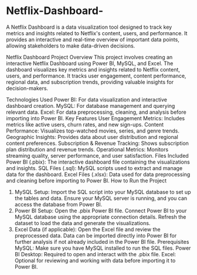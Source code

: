 # Netflix-Dashboard-
A Netflix Dashboard is a data visualization tool designed to track key metrics and insights related to Netflix's content, users, and performance. It provides an interactive and real-time overview of important data points, allowing stakeholders to make data-driven decisions. 

Netflix Dashboard
Project Overview
This project involves creating an interactive Netflix Dashboard using Power BI, MySQL, and Excel. The dashboard visualizes key metrics and insights related to Netflix content, users, and performance. It tracks user engagement, content performance, regional data, and subscription trends, providing valuable insights for decision-makers.

Technologies Used
Power BI: For data visualization and interactive dashboard creation.
MySQL: For database management and querying relevant data.
Excel: For data preprocessing, cleaning, and analysis before importing into Power BI.
Key Features
User Engagement Metrics: Includes metrics like active users, churn rates, and new sign-ups.
Content Performance: Visualizes top-watched movies, series, and genre trends.
Geographic Insights: Provides data about user distribution and regional content preferences.
Subscription & Revenue Tracking: Shows subscription plan distribution and revenue trends.
Operational Metrics: Monitors streaming quality, server performance, and user satisfaction.
Files Included
Power BI (.pbix): The interactive dashboard file containing the visualizations and insights.
SQL Files (.sql): MySQL scripts used to extract and manage data for the dashboard.
Excel Files (.xlsx): Data used for data preprocessing and cleaning before importing to Power BI.
How to Run the Project
1. MySQL Setup:
Import the SQL script into your MySQL database to set up the tables and data.
Ensure your MySQL server is running, and you can access the database from Power BI.
2. Power BI Setup:
Open the .pbix Power BI file.
Connect Power BI to your MySQL database using the appropriate connection details.
Refresh the dataset to load the data and generate the visualizations.
3. Excel Data (if applicable):
Open the Excel file and review the preprocessed data.
Data can be imported directly into Power BI for further analysis if not already included in the Power BI file.
Prerequisites
MySQL: Make sure you have MySQL installed to run the SQL files.
Power BI Desktop: Required to open and interact with the .pbix file.
Excel: Optional for reviewing and working with data before importing it to Power BI.
